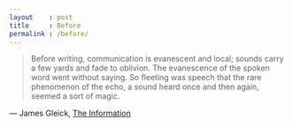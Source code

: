 ```yaml
---
layout    : post
title     : Before
permalink : /before/
---
```


> Before writing, communication is evanescent and local; sounds carry a few
> yards and fade to oblivion. The evanescence of the spoken word went without
> saying. So fleeting was speech that the rare phenomenon of the echo, a sound
> heard once and then again, seemed a sort of magic.

&mdash; James Gleick, [The Information](http://www.amazon.com/Information-History-Theory-Flood/dp/0375423729/)
